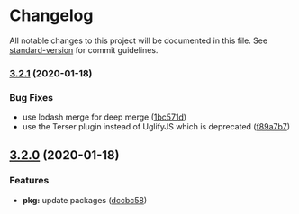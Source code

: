 # Changelog

All notable changes to this project will be documented in this file. See [standard-version](https://github.com/conventional-changelog/standard-version) for commit guidelines.

### [3.2.1](https://github.com/josias-r/wpds-scripts/compare/v3.2.0...v3.2.1) (2020-01-18)


### Bug Fixes

* use lodash merge for deep merge ([1bc571d](https://github.com/josias-r/wpds-scripts/commit/1bc571df6053df12b78b1b2a5235702813ff1aaf))
* use the Terser plugin instead of UglifyJS which is deprecated ([f89a7b7](https://github.com/josias-r/wpds-scripts/commit/f89a7b7ec1ee892c27662f63fc7c1303255c5047))

## [3.2.0](https://github.com/josias-r/wpds-scripts/compare/v3.1.4...v3.2.0) (2020-01-18)


### Features

* **pkg:** update packages ([dccbc58](https://github.com/josias-r/wpds-scripts/commit/dccbc581d69587784c195f41debac3bf571dfe7c))

